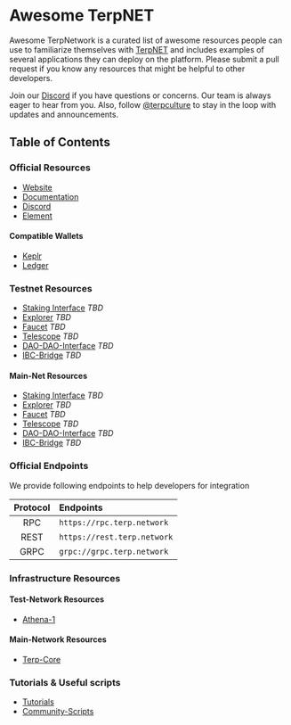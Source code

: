 # Awesome TerpNET

Awesome TerpNetwork is a curated list of awesome resources people can use to familiarize themselves with [TerpNET](https://terp.network) and includes examples of several applications they can deploy on the platform. Please submit a pull request if you know any resources that might be helpful to other developers.


Join our [Discord](https://discord.terp.network) if you have questions or concerns. Our team is always eager to hear from you.
Also, follow [@terpculture](https://twitter.com/terpculture) to stay in the loop with updates and announcements.

## Table of Contents

### Official Resources 

- [Website](https://terp.network)
- [Documentation](https://docs.terp.network)
- [Discord](https://discord.gg/SYEjMwAac7)
- [Element](https://matrix.to/#/!MIEDknobAODITdWMZi:matrix.org?via=matrix.org)

#### Compatible Wallets

- [Keplr](keplr)
- [Ledger](ledger)

### Testnet Resources  

- [Staking Interface]() *TBD*
- [Explorer]() *TBD*
- [Faucet]() *TBD*
- [Telescope]() *TBD*
- [DAO-DAO-Interface]() *TBD*
- [IBC-Bridge]() *TBD*

#### Main-Net Resources 

- [Staking Interface]() *TBD*
- [Explorer]() *TBD*
- [Faucet]() *TBD*
- [Telescope]() *TBD*
- [DAO-DAO-Interface]() *TBD*
- [IBC-Bridge]() *TBD*

### Official Endpoints
We provide following endpoints to help developers for integration

| Protocol | Endpoints                                 |
| :------: | :---------------------------------------- |
|   RPC    | `https://rpc.terp.network`             |
|   REST   | `https://rest.terp.network`            |
|   GRPC   | `grpc://grpc.terp.network`             |
 

### Infrastructure Resources

#### Test-Network Resources
- [Athena-1](./test-net)
#### Main-Network Resources 
- [Terp-Core](./terp-core)

### Tutorials & Useful scripts
- [Tutorials](https://github.com/terpnetwork/test-net)
- [Community-Scripts](/scripts)



